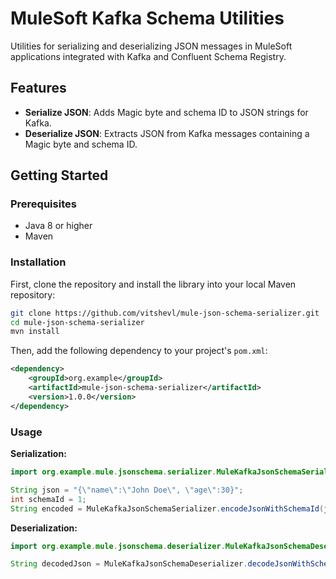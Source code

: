 # MuleSoft Kafka Schema Utilities

Utilities for serializing and deserializing JSON messages in MuleSoft applications integrated with Kafka and Confluent Schema Registry.

## Features

- **Serialize JSON**: Adds Magic byte and schema ID to JSON strings for Kafka.
- **Deserialize JSON**: Extracts JSON from Kafka messages containing a Magic byte and schema ID.

## Getting Started

### Prerequisites

- Java 8 or higher
- Maven

### Installation

First, clone the repository and install the library into your local Maven repository:

```bash
git clone https://github.com/vitshevl/mule-json-schema-serializer.git
cd mule-json-schema-serializer
mvn install
```

Then, add the following dependency to your project's `pom.xml`:

```xml
<dependency>
    <groupId>org.example</groupId>
    <artifactId>mule-json-schema-serializer</artifactId>
    <version>1.0.0</version>
</dependency>
```

### Usage

**Serialization:**

```java
import org.example.mule.jsonschema.serializer.MuleKafkaJsonSchemaSerializer;

String json = "{\"name\":\"John Doe\", \"age\":30}";
int schemaId = 1;
String encoded = MuleKafkaJsonSchemaSerializer.encodeJsonWithSchemaId(json, schemaId);
```

**Deserialization:**

```java
import org.example.mule.jsonschema.deserializer.MuleKafkaJsonSchemaDeserializer;

String decodedJson = MuleKafkaJsonSchemaDeserializer.decodeJsonWithSchemaId(encoded);
```